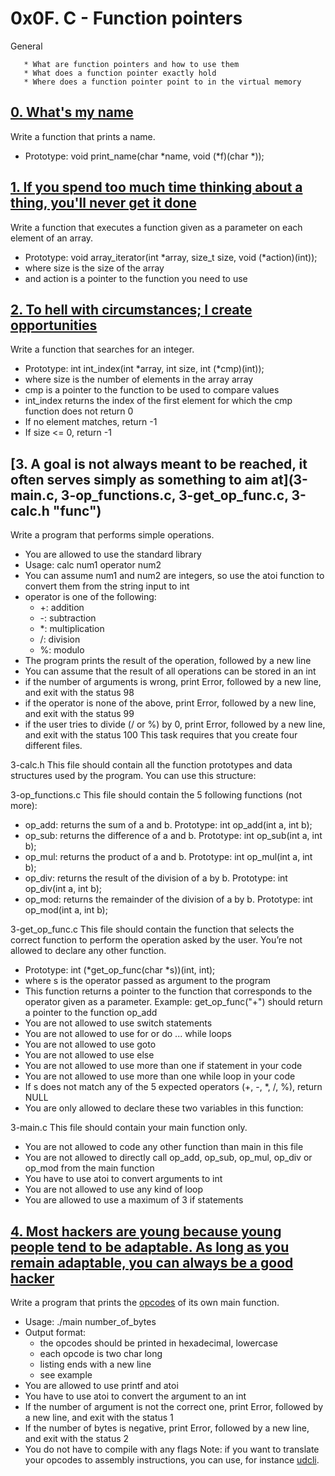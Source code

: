 # 0x0F. C - Function pointers
General

       * What are function pointers and how to use them
       * What does a function pointer exactly hold
       * Where does a function pointer point to in the virtual memory

## [0. What's my name](0-print_name.c "print_name")
Write a function that prints a name.

* Prototype: void print_name(char *name, void (*f)(char *));

## [1. If you spend too much time thinking about a thing, you'll never get it done](1-array_iterator.c "array")
Write a function that executes a function given as a parameter on each element of an array.

* Prototype: void array_iterator(int *array, size_t size, void (*action)(int));
* where size is the size of the array
* and action is a pointer to the function you need to use

## [2. To hell with circumstances; I create opportunities](2-int_index.c "index")
Write a function that searches for an integer.

* Prototype: int int_index(int *array, int size, int (*cmp)(int));
* where size is the number of elements in the array array
* cmp is a pointer to the function to be used to compare values
* int_index returns the index of the first element for which the cmp function does not return 0
* If no element matches, return -1
* If size <= 0, return -1

## [3. A goal is not always meant to be reached, it often serves simply as something to aim at](3-main.c, 3-op_functions.c, 3-get_op_func.c, 3-calc.h "func")
Write a program that performs simple operations.

* You are allowed to use the standard library
* Usage: calc num1 operator num2
* You can assume num1 and num2 are integers, so use the atoi function to convert them from the string input to int
* operator is one of the following:
	* +: addition
	* -: subtraction
	* *: multiplication
	* /: division
	* %: modulo
* The program prints the result of the operation, followed by a new line
* You can assume that the result of all operations can be stored in an int
* if the number of arguments is wrong, print Error, followed by a new line, and exit with the status 98
* if the operator is none of the above, print Error, followed by a new line, and exit with the status 99
* if the user tries to divide (/ or %) by 0, print Error, followed by a new line, and exit with the status 100
This task requires that you create four different files.

3-calc.h
This file should contain all the function prototypes and data structures used by the program. You can use this structure:

3-op_functions.c
This file should contain the 5 following functions (not more):

* op_add: returns the sum of a and b. Prototype: int op_add(int a, int b);
* op_sub: returns the difference of a and b. Prototype: int op_sub(int a, int b);
* op_mul: returns the product of a and b. Prototype: int op_mul(int a, int b);
* op_div: returns the result of the division of a by b. Prototype: int op_div(int a, int b);
* op_mod: returns the remainder of the division of a by b. Prototype: int op_mod(int a, int b);

3-get_op_func.c
This file should contain the function that selects the correct function to perform the operation asked by the user. You’re not allowed to declare any other function.

* Prototype: int (*get_op_func(char *s))(int, int);
* where s is the operator passed as argument to the program
* This function returns a pointer to the function that corresponds to the operator given as a parameter. Example: get_op_func("+") should return a pointer to the function op_add
* You are not allowed to use switch statements
* You are not allowed to use for or do ... while loops
* You are not allowed to use goto
* You are not allowed to use else
* You are not allowed to use more than one if statement in your code
* You are not allowed to use more than one while loop in your code
* If s does not match any of the 5 expected operators (+, -, *, /, %), return NULL
* You are only allowed to declare these two variables in this function:

3-main.c
This file should contain your main function only.

* You are not allowed to code any other function than main in this file
* You are not allowed to directly call op_add, op_sub, op_mul, op_div or op_mod from the main function
* You have to use atoi to convert arguments to int
* You are not allowed to use any kind of loop
* You are allowed to use a maximum of 3 if statements

## [4. Most hackers are young because young people tend to be adaptable. As long as you remain adaptable, you can always be a good hacker](100-main_opcodes.c "opcode")
Write a program that prints the [opcodes](https://intranet.alxswe.com/rltoken/5eSu8Ohx0ddeNGmaeDo_zQ "opcodes") of its own main function.

* Usage: ./main number_of_bytes
* Output format:
	* the opcodes should be printed in hexadecimal, lowercase
	* each opcode is two char long
	* listing ends with a new line
	* see example
* You are allowed to use printf and atoi
* You have to use atoi to convert the argument to an int
* If the number of argument is not the correct one, print Error, followed by a new line, and exit with the status 1
* If the number of bytes is negative, print Error, followed by a new line, and exit with the status 2
* You do not have to compile with any flags
Note: if you want to translate your opcodes to assembly instructions, you can use, for instance [udcli](https://intranet.alxswe.com/rltoken/jUyzrqbp0AUZBdiTKdVExA "udcli").

